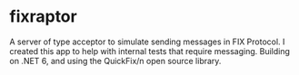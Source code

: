 # fixraptor
A server of type acceptor to simulate sending messages in FIX Protocol. I created this app to help with internal tests that require messaging. Building on .NET 6, and using the QuickFix/n open source library.

